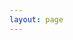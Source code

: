 ```yaml
---
layout: page
---
```


<ClientOnly>
  <eox-storytelling show-nav markdown-url="./story-file.md"></eox-storytelling>
</ClientOnly>
